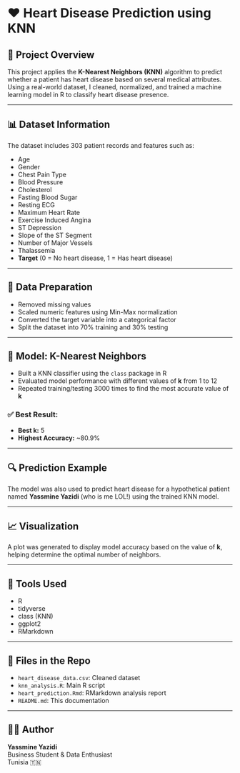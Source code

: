
# ❤️ Heart Disease Prediction using KNN

## 🧠 Project Overview

This project applies the **K-Nearest Neighbors (KNN)** algorithm to predict whether a patient has heart disease based on several medical attributes. Using a real-world dataset, I cleaned, normalized, and trained a machine learning model in R to classify heart disease presence.

---

## 📊 Dataset Information

The dataset includes 303 patient records and features such as:

- Age  
- Gender  
- Chest Pain Type  
- Blood Pressure  
- Cholesterol  
- Fasting Blood Sugar  
- Resting ECG  
- Maximum Heart Rate  
- Exercise Induced Angina  
- ST Depression  
- Slope of the ST Segment  
- Number of Major Vessels  
- Thalassemia  
- **Target** (0 = No heart disease, 1 = Has heart disease)

---

## 🧹 Data Preparation

- Removed missing values
- Scaled numeric features using Min-Max normalization
- Converted the target variable into a categorical factor
- Split the dataset into 70% training and 30% testing

---

## 🤖 Model: K-Nearest Neighbors

- Built a KNN classifier using the `class` package in R
- Evaluated model performance with different values of **k** from 1 to 12
- Repeated training/testing 3000 times to find the most accurate value of **k**

### ✅ Best Result:

- **Best k:** 5  
- **Highest Accuracy:** ~80.9%

---

## 🔍 Prediction Example

The model was also used to predict heart disease for a hypothetical patient named **Yassmine Yazidi** (who is me LOL!)  using the trained KNN model.

---

## 📈 Visualization

A plot was generated to display model accuracy based on the value of **k**, helping determine the optimal number of neighbors.

---

## 🧰 Tools Used

- R  
- tidyverse  
- class (KNN)  
- ggplot2  
- RMarkdown  

---

## 📁 Files in the Repo

- `heart_disease_data.csv`: Cleaned dataset  
- `knn_analysis.R`: Main R script  
- `heart_prediction.Rmd`: RMarkdown analysis report  
- `README.md`: This documentation  

---

## 👩‍💻 Author

**Yassmine Yazidi**  
Business Student & Data Enthusiast  
Tunisia 🇹🇳
